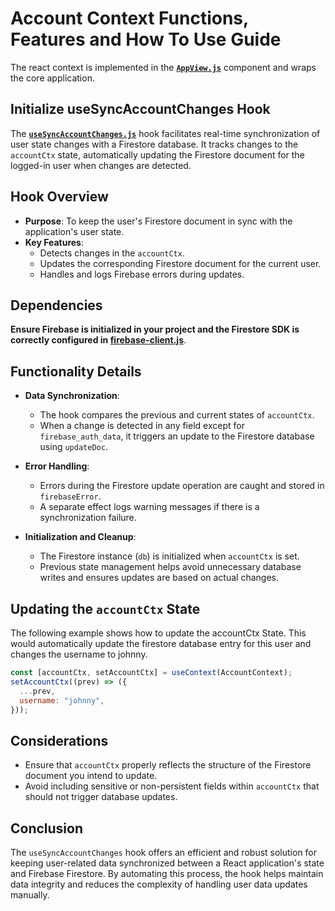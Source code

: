 # Account Context Functions, Features and How To Use Guide

The react context is implemented in the **[`AppView.js`](/frontend/src/modules/AppView.js)** component and wraps the core application.

## Initialize useSyncAccountChanges Hook

The **[`useSyncAccountChanges.js`](/frontend/src/hooks/context/use-change-listener.js)** hook facilitates real-time synchronization of user state changes with a Firestore database. It tracks changes to the `accountCtx` state, automatically updating the Firestore document for the logged-in user when changes are detected.

## Hook Overview

- **Purpose**: To keep the user's Firestore document in sync with the application's user state.
- **Key Features**:
  - Detects changes in the `accountCtx`.
  - Updates the corresponding Firestore document for the current user.
  - Handles and logs Firebase errors during updates.

## Dependencies

**Ensure Firebase is initialized in your project and the Firestore SDK is correctly configured in [firebase-client.js](/frontend/config/firebase-client.js)**.

## Functionality Details

- **Data Synchronization**:

  - The hook compares the previous and current states of `accountCtx`.
  - When a change is detected in any field except for `firebase_auth_data`, it triggers an update to the Firestore database using `updateDoc`.

- **Error Handling**:

  - Errors during the Firestore update operation are caught and stored in `firebaseError`.
  - A separate effect logs warning messages if there is a synchronization failure.

- **Initialization and Cleanup**:
  - The Firestore instance (`db`) is initialized when `accountCtx` is set.
  - Previous state management helps avoid unnecessary database writes and ensures updates are based on actual changes.

## Updating the `accountCtx` State

The following example shows how to update the accountCtx State. This would automatically update the firestore database entry for this user and changes the username to johnny.

```javascript
const [accountCtx, setAccountCtx] = useContext(AccountContext);
setAccountCtx((prev) => ({
  ...prev,
  username: "johnny",
}));
```

## Considerations

- Ensure that `accountCtx` properly reflects the structure of the Firestore document you intend to update.
- Avoid including sensitive or non-persistent fields within `accountCtx` that should not trigger database updates.

## Conclusion

The `useSyncAccountChanges` hook offers an efficient and robust solution for keeping user-related data synchronized between a React application's state and Firebase Firestore. By automating this process, the hook helps maintain data integrity and reduces the complexity of handling user data updates manually.
